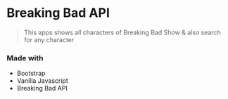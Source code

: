 # Breaking Bad API
> This apps shows all characters of Breaking Bad Show & also search for any character
### Made with
* Bootstrap
* Vanilla Javascript
* Breaking Bad API
